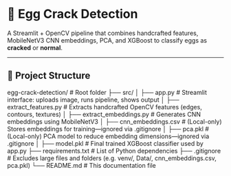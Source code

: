 # 🥚 Egg Crack Detection

A Streamlit + OpenCV pipeline that combines handcrafted features, MobileNetV3 CNN embeddings, PCA, and XGBoost to classify eggs as **cracked** or **normal**.

---

## 📂 Project Structure

egg-crack-detection/ # Root folder
├── src/
│ ├── app.py # Streamlit interface: uploads image, runs pipeline, shows output
│ ├── extract_features.py # Extracts handcrafted OpenCV features (edges, contours, textures)
│ ├── extract_embeddings.py # Generates CNN embeddings using MobileNetV3
│ ├── cnn_embeddings.csv # (Local-only) Stores embeddings for training—ignored via .gitignore
│ ├── pca.pkl # (Local-only) PCA model to reduce embedding dimensions—ignored via .gitignore
│ ├── model.pkl # Final trained XGBoost classifier used by app.py
├── requirements.txt # List of Python dependencies
├── .gitignore # Excludes large files and folders (e.g. venv/, Data/, cnn_embeddings.csv, pca.pkl)
└── README.md # This documentation file


